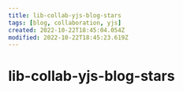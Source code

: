 ```yaml
---
title: lib-collab-yjs-blog-stars
tags: [blog, collaboration, yjs]
created: 2022-10-22T18:45:04.054Z
modified: 2022-10-22T18:45:23.619Z
---
```


# lib-collab-yjs-blog-stars




